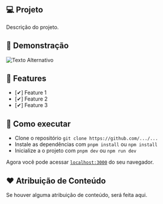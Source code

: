 ## 💻 Projeto

Descrição do projeto.

## 🎥 Demonstração

<img alt="Texto Alternativo" title="Texto Alternativo" src=".github/demo.gif"/>

## 🔖 Features

- [✔] Feature 1
- [✔] Feature 2
- [✔] Feature 3

## 🚀 Como executar

- Clone o repositório `git clone https://github.com/.../...`
- Instale as dependências com `pnpm install` ou `npm install`
- Inicialize a o projeto com `pnpm dev` ou `npm run dev`

Agora você pode acessar [`localhost:3000`](http://localhost:3000) do seu navegador.

## ❤️ Atribuição de Conteúdo

Se houver alguma atribuição de conteúdo, será feita aqui.
